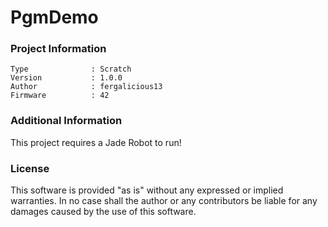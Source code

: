 PgmDemo
================



### Project Information
```
Type              : Scratch
Version           : 1.0.0
Author            : fergalicious13
Firmware          : 42
```

### Additional Information
This project requires a Jade Robot to run!

### License
This software is provided "as is" without any expressed or implied warranties.  In no case shall the author or any contributors be liable for any damages caused by the use of this software.

